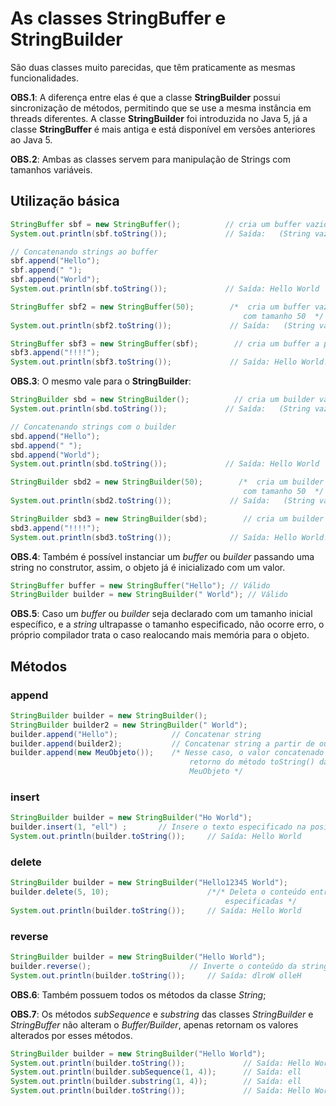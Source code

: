 # As classes StringBuffer e StringBuilder 

São duas classes muito parecidas, que têm praticamente as mesmas funcionalidades. 

**OBS.1**: A diferença entre elas é que a classe **StringBuilder** possui sincronização de métodos, permitindo que se use a mesma instância em threads diferentes. A classe **StringBuilder** foi introduzida no Java 5, já a classe **StringBuffer** é mais antiga e está disponível em versões anteriores ao Java 5.

**OBS.2**: Ambas as classes servem para manipulação de Strings com tamanhos variáveis.

## Utilização básica
~~~Java
StringBuffer sbf = new StringBuffer();          // cria um buffer vazio
System.out.println(sbf.toString());             // Saída:   (String vazia)

// Concatenando strings ao buffer
sbf.append("Hello");
sbf.append(" ");
sbf.append("World");
System.out.println(sbf.toString());             // Saída: Hello World

StringBuffer sbf2 = new StringBuffer(50);        /*  cria um buffer vazio 
                                                    com tamanho 50  */
System.out.println(sbf2.toString());             // Saída:   (String vazia)

StringBuffer sbf3 = new StringBuffer(sbf);        // cria um buffer a partir de outro 
sbf3.append("!!!!");
System.out.println(sbf3.toString());             // Saída: Hello World!!!!
~~~

**OBS.3**: O mesmo vale para o **StringBuilder**:
~~~java
StringBuilder sbd = new StringBuilder();          // cria um builder vazio
System.out.println(sbd.toString());             // Saída:   (String vazia)

// Concatenando strings com o builder
sbd.append("Hello");
sbd.append(" ");
sbd.append("World");
System.out.println(sbd.toString());             // Saída: Hello World

StringBuilder sbd2 = new StringBuilder(50);        /*  cria um builder vazio 
                                                    com tamanho 50  */
System.out.println(sbd2.toString());             // Saída:   (String vazia)

StringBuilder sbd3 = new StringBuilder(sbd);        // cria um builder a partir de outro 
sbd3.append("!!!!");
System.out.println(sbd3.toString());             // Saída: Hello World!!!!
~~~

**OBS.4**: Também é possível instanciar um *buffer* ou *builder* passando uma string no construtor, assim, o objeto já é inicializado com um valor.
~~~java
StringBuffer buffer = new StringBuffer("Hello"); // Válido
StringBuilder builder = new StringBuilder(" World"); // Válido
~~~

**OBS.5**: Caso um *buffer* ou *builder* seja declarado com um tamanho inicial específico, e a *string* ultrapasse o tamanho especificado, não ocorre erro, o próprio compilador trata o caso realocando mais memória para o objeto.

## Métodos
### append
~~~java
StringBuilder builder = new StringBuilder();
StringBuilder builder2 = new StringBuilder(" World");
builder.append("Hello");            // Concatenar string
builder.append(builder2);           // Concatenar string a partir de outro builder
builder.append(new MeuObjeto());    /* Nesse caso, o valor concatenado é o 
                                        retorno do método toString() da classe 
                                        MeuObjeto */
~~~

### insert
~~~java
StringBuilder builder = new StringBuilder("Ho World");
builder.insert(1, "ell") ;       // Insere o texto especificado na posição especificada
System.out.println(builder.toString());     // Saída: Hello World
~~~

### delete
~~~java
StringBuilder builder = new StringBuilder("Hello12345 World");
builder.delete(5, 10);                      /*/* Deleta o conteúdo entre as posições 
                                                especificadas */
System.out.println(builder.toString());     // Saída: Hello World
~~~

### reverse
~~~java
StringBuilder builder = new StringBuilder("Hello World");
builder.reverse();                      // Inverte o conteúdo da string
System.out.println(builder.toString());     // Saída: dlroW olleH
~~~

**OBS.6**: Também possuem todos os métodos da classe *String*;

**OBS.7**: Os métodos *subSequence* e *substring* das classes *StringBuilder* e *StringBuffer* não alteram o *Buffer/Builder*, apenas retornam os valores alterados por esses métodos.
~~~java
StringBuilder builder = new StringBuilder("Hello World");
System.out.println(builder.toString());             // Saída: Hello World
System.out.println(builder.subSequence(1, 4));      // Saída: ell
System.out.println(builder.substring(1, 4));        // Saída: ell
System.out.println(builder.toString());             // Saída: Hello World
~~~